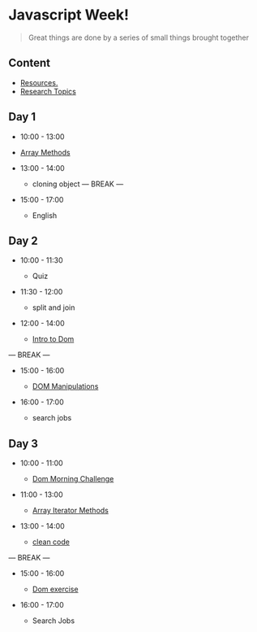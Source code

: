 
# Javascript  Week!

> Great things are done by a series of small things brought together

  

## Content

  


- [Resources.](./Resourses.md)
- [Research Topics](./research-topics.md)

  

  

## Day 1

  

- 10:00 - 13:00
 - [Array Methods](./arrayMethods.md)

- 13:00 - 14:00
   - cloning  object 
— BREAK —

- 15:00 - 17:00
  - English



## Day 2
 
- 10:00 - 11:30
  -  Quiz
 
- 11:30 - 12:00
  - split and join 

- 12:00 - 14:00
  - [Intro to Dom ](./introToDom.md)

— BREAK —
- 15:00 - 16:00
  - [DOM Manipulations](./domMinpluation.md)

- 16:00 - 17:00
  - search jobs
## Day 3
 
- 10:00 - 11:00
  - [Dom Morning Challenge](https://github.com/yasmeenattallah/DOM-manipulation-Challenge)

- 11:00 - 13:00 
   - [Array Iterator Methods](./iteratorMethod.md)

- 13:00 - 14:00 
   - [clean code](./cleanCode.md)

— BREAK —

- 15:00 - 16:00 
  - [Dom exercise](./domExercies.md)
 
- 16:00 - 17:00 
  - Search Jobs 







